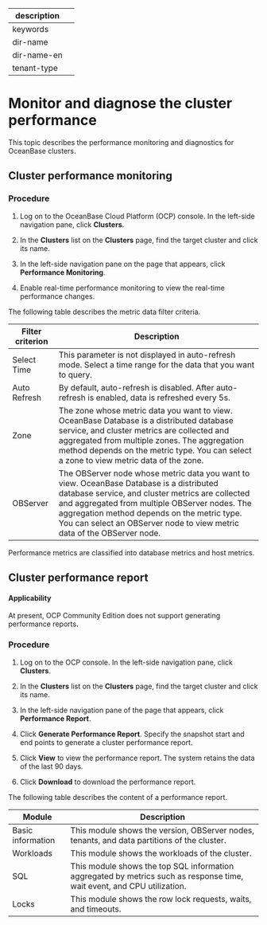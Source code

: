 | description ||
|---|---|
| keywords ||
| dir-name ||
| dir-name-en ||
| tenant-type ||

# Monitor and diagnose the cluster performance

This topic describes the performance monitoring and diagnostics for OceanBase clusters.

## Cluster performance monitoring

### Procedure

1. Log on to the OceanBase Cloud Platform (OCP) console. In the left-side navigation pane, click **Clusters**.

2. In the **Clusters** list on the **Clusters** page, find the target cluster and click its name.

3. In the left-side navigation pane on the page that appears, click **Performance Monitoring**.

4. Enable real-time performance monitoring to view the real-time performance changes.

<!-- ![Monitor cluster performance](https://obbusiness-private.oss-cn-shanghai.aliyuncs.com/doc/img/ocp/401/%E6%95%B0%E6%8D%AE%E5%BA%93%E6%80%A7%E8%83%BD1.png) -->

The following table describes the metric data filter criteria.

| Filter criterion | Description |
|----------|-----------------------------------------------------------------------------------------|
| Select Time | This parameter is not displayed in auto-refresh mode. Select a time range for the data that you want to query.  |
| Auto Refresh | By default, auto-refresh is disabled. After auto-refresh is enabled, data is refreshed every 5s.  |
| Zone | The zone whose metric data you want to view. OceanBase Database is a distributed database service, and cluster metrics are collected and aggregated from multiple zones. The aggregation method depends on the metric type. You can select a zone to view metric data of the zone.  |
| OBServer | The OBServer node whose metric data you want to view. OceanBase Database is a distributed database service, and cluster metrics are collected and aggregated from multiple OBServer nodes. The aggregation method depends on the metric type. You can select an OBServer node to view metric data of the OBServer node.  |

Performance metrics are classified into database metrics and host metrics. 
<!-- For more information, see [Monitoring metrics](https://www.oceanbase.com/docs/enterprise-oceanbase-ocp-cn-10000000001538863). -->

## Cluster performance report

  <main id="notice" >
    <h4>Applicability</h4>
    <p>At present, OCP Community Edition does not support generating performance reports. </p>
  </main>

### Procedure

1. Log on to the OCP console. In the left-side navigation pane, click **Clusters**.

2. In the **Clusters** list on the **Clusters** page, find the target cluster and click its name.

3. In the left-side navigation pane of the page that appears, click **Performance Report**.

4. Click **Generate Performance Report**. Specify the snapshot start and end points to generate a cluster performance report.

5. Click **View** to view the performance report. The system retains the data of the last 90 days.

6. Click **Download** to download the performance report.

<!-- ![Cluster performance report](https://help-static-aliyun-doc.aliyuncs.com/assets/img/zh-CN/1329721461/p347156.png) -->

The following table describes the content of a performance report.

| Module | Description |
|------|-------------------------------------|
| Basic information | This module shows the version, OBServer nodes, tenants, and data partitions of the cluster.  |
| Workloads | This module shows the workloads of the cluster.  |
| SQL | This module shows the top SQL information aggregated by metrics such as response time, wait event, and CPU utilization.  |
| Locks | This module shows the row lock requests, waits, and timeouts.  |


<!-- For more information about the performance report of an OceanBase cluster, see [Performance report](https://www.oceanbase.com/docs/enterprise-oceanbase-ocp-cn-10000000001542084). -->